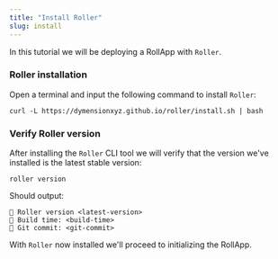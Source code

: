 ```yaml
---
title: "Install Roller"
slug: install
---
```


In this tutorial we will be deploying a RollApp with `Roller`.

### Roller installation

Open a terminal and input the following command to install `Roller`:

```
curl -L https://dymensionxyz.github.io/roller/install.sh | bash
```

### Verify Roller version

After installing the `Roller` CLI tool we will verify that the version we've installed is the latest stable version:

```
roller version
```

Should output:

```
💈 Roller version <latest-version>
💈 Build time: <build-time>
💈 Git commit: <git-commit>
```

With `Roller` now installed we'll proceed to initializing the RollApp.

